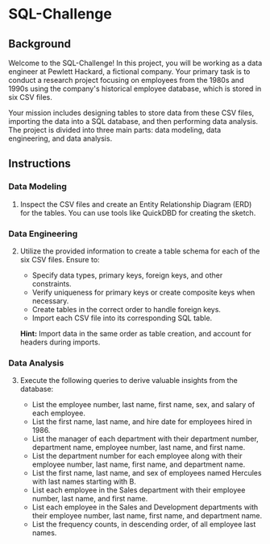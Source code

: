 # SQL-Challenge

## Background

Welcome to the SQL-Challenge! In this project, you will be working as a data engineer at Pewlett Hackard, a fictional company. Your primary task is to conduct a research project focusing on employees from the 1980s and 1990s using the company's historical employee database, which is stored in six CSV files.

Your mission includes designing tables to store data from these CSV files, importing the data into a SQL database, and then performing data analysis. The project is divided into three main parts: data modeling, data engineering, and data analysis.

## Instructions

### Data Modeling

1. Inspect the CSV files and create an Entity Relationship Diagram (ERD) for the tables. You can use tools like QuickDBD for creating the sketch.

### Data Engineering

2. Utilize the provided information to create a table schema for each of the six CSV files. Ensure to:

   - Specify data types, primary keys, foreign keys, and other constraints.
   - Verify uniqueness for primary keys or create composite keys when necessary.
   - Create tables in the correct order to handle foreign keys.
   - Import each CSV file into its corresponding SQL table.

   **Hint:** Import data in the same order as table creation, and account for headers during imports.

### Data Analysis

3. Execute the following queries to derive valuable insights from the database:

   - List the employee number, last name, first name, sex, and salary of each employee.
   - List the first name, last name, and hire date for employees hired in 1986.
   - List the manager of each department with their department number, department name, employee number, last name, and first name.
   - List the department number for each employee along with their employee number, last name, first name, and department name.
   - List the first name, last name, and sex of employees named Hercules with last names starting with B.
   - List each employee in the Sales department with their employee number, last name, and first name.
   - List each employee in the Sales and Development departments with their employee number, last name, first name, and department name.
   - List the frequency counts, in descending order, of all employee last names.


